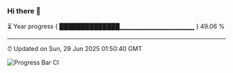 ### Hi there 👋

⏳ Year progress { ██████████████▁▁▁▁▁▁▁▁▁▁▁▁▁▁▁▁ } 49.06 %

---

⏰ Updated on Sun, 29 Jun 2025 01:50:40 GMT

![Progress Bar CI](https://github.com/liununu/liununu/workflows/Progress%20Bar%20CI/badge.svg)
